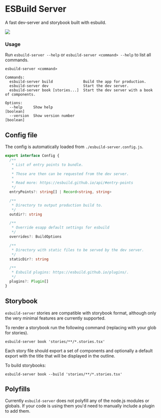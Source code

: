 # ESBuild Server

A fast dev-server and storybook built with esbuild.

<img src="https://img.shields.io/npm/v/@dxos/esbuild-server"/>


### Usage

Run `esbuild-server --help` or `esbuild-server <command> --help` to list all commands.

```
esbuild-server <command>

Commands:
  esbuild-server build              Build the app for production.
  esbuild-server dev                Start the dev server.
  esbuild-server book [stories...]  Start the dev server with a book of components.

Options:
  --help     Show help                                                 [boolean]
  --version  Show version number                                       [boolean]
```


## Config file

The config is automatically loaded from `./esbuild-server.config.js`.

```typescript
export interface Config {
  /**
   * List of entry points to bundle.
   *
   * Those are then can be requested from the dev server.
   *
   * Read more: https://esbuild.github.io/api/#entry-points
   */
  entryPoints?: string[] | Record<string, string>

  /**
   * Directory to output production build to.
   */
  outdir?: string

  /**
   * Override esapp default settings for esbuild
   */
  overrides?: BuildOptions

  /**
   * Directory with static files to be served by the dev server.
   */
  staticDir?: string

  /**
   * Esbuild plugins: https://esbuild.github.io/plugins/.
   */
  plugins?: Plugin[]
}
```

## Storybook

`esbuild-server` stories are compatible with storybook format, 
although only the very minimal features are currently supported.

To render a storybook run the following command (replacing with your glob for stories).

```
esbuild-server book 'stories/**/*.stories.tsx'
```

Each story file should export a set of components and optionally a default export with the title that will be displayed in the outline.

To build storybooks:

```
esbuild-server book --build 'stories/**/*.stories.tsx'
```


## Polyfills

Currently `esbuild-server` does not polyfill any of the node.js modules or globals. 
If your code is using them you'd need to manually include a plugin to add them.
